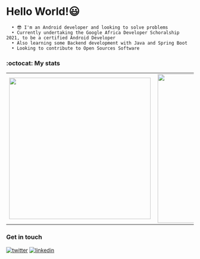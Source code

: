 # Hello World!😃

```
  • 😎 I'm an Android developer and looking to solve problems
  • Currently undertaking the Google Africa Developer Schoralship 2021, to be a certified Android Developer
  • Also learning some Backend development with Java and Spring Boot
  • Looking to contribute to Open Sources Software
```

### :octocat: My stats
  <table>
  <tr>
      <td><img width="380px" align="left" src="https://github-readme-stats.vercel.app/api?username=Breens-Mbaka&show_icons=true"/></td>
      <td><img width="400px" align="left" src="https://github-readme-stats.vercel.app/api/top-langs/?username=Breens-Mbaka&hide=css&layout=compact"/></td>      
  </tr>   
</table>

### Get in touch
<p>
  <a href="https://twitter.com/BreensR"><img src="https://img.icons8.com/color/50/000000/twitter-squared.png" alt="twitter"/></a>
  <a href="https://www.linkedin.com/in/breens-mbaka-b447781b9/"><img src="https://img.icons8.com/color/50/000000/linkedin.png" alt="linkedin"/></a>
<p>
